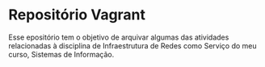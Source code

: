 # Repositório Vagrant

Esse epositório tem o objetivo de arquivar algumas das atividades relacionadas à disciplina de Infraestrutura de Redes como Serviço do meu curso, Sistemas de Informação.
